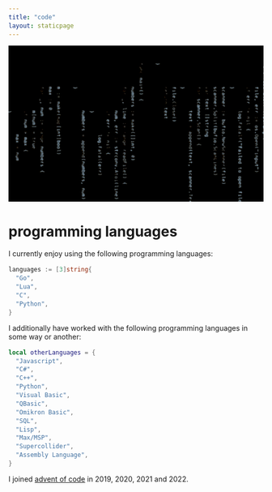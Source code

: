 ```yaml
---
title: "code"
layout: staticpage
---
```


![code](/img/code.jpg)

# programming languages

I currently enjoy using the following programming languages:

```go
languages := [3]string{
  "Go",
  "Lua",
  "C",
  "Python",
}
```
I additionally have worked with the following programming languages in some way or another:

```lua
local otherLanguages = {
  "Javascript",
  "C#",
  "C++",
  "Python",
  "Visual Basic",
  "QBasic",
  "Omikron Basic",
  "SQL",
  "Lisp",
  "Max/MSP",
  "Supercollider",
  "Assembly Language",
}
```

I joined [advent of code](https://github.com/usysrc/aoc) in 2019, 2020, 2021 and 2022.
